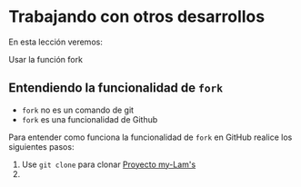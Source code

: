 # Trabajando con otros desarrollos

En esta lección veremos:

Usar la función fork

## Entendiendo la funcionalidad de `fork`

 - `fork` no es un comando de git
 - `fork` es una funcionalidad de Github

Para entender como funciona la funcionalidad de `fork` en GitHub realice los siguientes pasos:

1. Use `git clone` para clonar [Proyecto my-Lam's ](https://github.com/udacity/course-collaboration-travel-plans)
2. 
<!--stackedit_data:
eyJoaXN0b3J5IjpbLTE1NDgxMTQxMzEsOTA4NTg3NTA4XX0=
-->